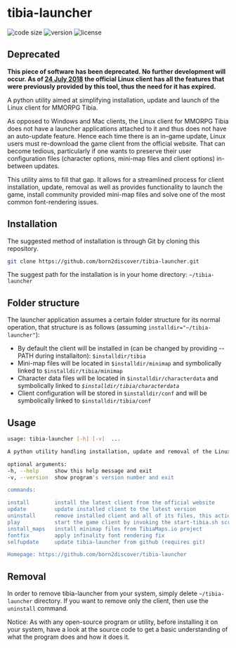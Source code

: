 # tibia-launcher

![code size](https://img.shields.io/github/languages/code-size/born2discover/tibia-launcher.svg) ![version](https://img.shields.io/badge/version-1.0.0-blue.svg) ![license](https://img.shields.io/github/license/born2discover/tibia-launcher.svg)

## Deprecated
**This piece of software has been deprecated. No further development will occur. As of [24 July 2018](https://secure.tibia.com/news/?subtopic=newsarchive&id=4692) the official Linux client has all the features that were previously provided by this tool, thus the need for it has expired.**

A python utility aimed at simplifying installation, update and launch of the Linux client for MMORPG Tibia.

As opposed to Windows and Mac clients, the Linux client for MMORPG Tibia does not have a launcher applications attached to it and thus does not have an auto-update feature. Hence each time there is an in-game update, Linux users must re-download the game client from the official website. That can become tedious, particularly if one wants to preserve their user configuration files (character options, mini-map files and client options) in-between updates.

This utility aims to fill that gap. It allows for a streamlined process for client installation, update, removal as well as provides functionality to launch the game, install community provided mini-map files and solve one of the most common font-rendering issues.

## Installation

The suggested method of installation is through Git by cloning this repository.

```bash
git clone https://github.com/born2discover/tibia-launcher.git
```

The suggest path for the installation is in your home directory: `~/tibia-launcher`

## Folder structure

The launcher application assumes a certain folder structure for its normal operation, that structure is as follows (assuming `installdir="~/tibia-launcher"`):

- By default the client will be installed in (can be changed by providing --PATH during installaiton): `$installdir/tibia`
- Mini-map files will be located in `$installdir/minimap` and symbolically linked to `$installdir/tibia/minimap`
- Character data files will be located in `$installdir/characterdata` and symbolically linked to *`$installdir/tibia/characterdata`*
- Client configuration will be stored in `$installdir/conf` and will be symbolically linked to `$installdir/tibia/conf`


## Usage

```bash
usage: tibia-launcher [-h] [-v]  ...

A python utility handling installation, update and removal of the Linux Client for MMORPG Tibia

optional arguments:
-h, --help     show this help message and exit
-v, --version  show program's version number and exit

commands:

install        install the latest client from the official website
update         update installed client to the latest version
uninstall      remove installed client and all of its files, this action preserves minimap, characterdata and conf
play           start the game client by invoking the start-tibia.sh scrip
install_maps   install minimap files from TibiaMaps.io project
fontfix        apply infinality font rendering fix
selfupdate     update tibia-launcher from github (requires git)

Homepage: https://github.com/born2discover/tibia-launcher
```

## Removal

In order to remove tibia-launcher from your system, simply delete `~/tibia-launcher` directory. If you want to remove only the client, then use the `uninstall` command.


Notice: As with any open-source program or utility, before installing it on your system, have a look at the source code to get a basic understanding of what the program does and how it does it.

